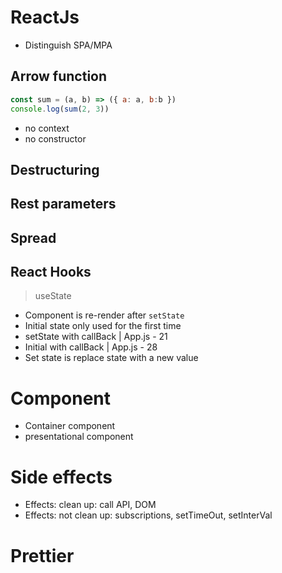 # ReactJs

- Distinguish SPA/MPA
## Arrow function

```js
const sum = (a, b) => ({ a: a, b:b })
console.log(sum(2, 3))
```
- no context
- no constructor

## Destructuring
## Rest parameters
## Spread

## React Hooks

> useState
- Component is re-render after `setState`
- Initial state only used for the first time
- setState with callBack | App.js - 21
- Initial with callBack | App.js - 28
- Set state is replace state with a new value

# Component
- Container component
- presentational component

# Side effects
- Effects: clean up: call API, DOM
- Effects: not clean up: subscriptions, setTimeOut, setInterVal

# Prettier